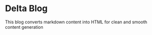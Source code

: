 # Delta Blog

This blog converts markdown content into HTML for clean and smooth content generation
